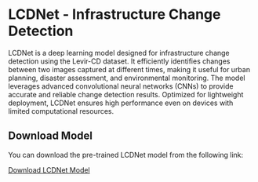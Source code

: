 # LCDNet - Infrastructure Change Detection

LCDNet is a deep learning model designed for infrastructure change detection using the Levir-CD dataset. It efficiently identifies changes between two images captured at different times, making it useful for urban planning, disaster assessment, and environmental monitoring. The model leverages advanced convolutional neural networks (CNNs) to provide accurate and reliable change detection results. Optimized for lightweight deployment, LCDNet ensures high performance even on devices with limited computational resources.

## Download Model
You can download the pre-trained LCDNet model from the following link:

[Download LCDNet Model](https://u.pcloud.link/publink/show?code=kZl2p85ZraFHB1zBxIkL0ngsH2E09pEtYFbV)

